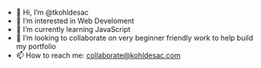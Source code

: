 - 👋 Hi, I’m @tkohldesac
- 👀 I’m interested in Web Develoment
- 🌱 I’m currently learning JavaScript
- 💞️ I’m looking to collaborate on very beginner friendly work to help build my portfolio
- 📫 How to reach me: collaborate@kohldesac.com

<!---
tkohldesac/tkohldesac is a ✨ special ✨ repository because its `README.md` (this file) appears on your GitHub profile.
You can click the Preview link to take a look at your changes.
--->
